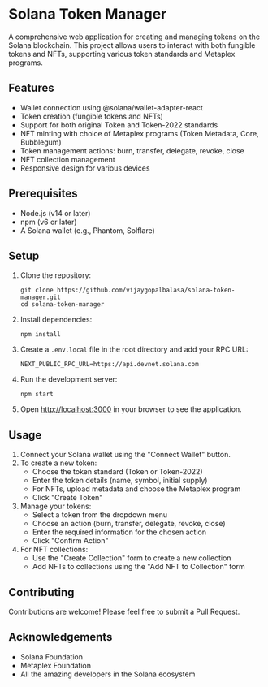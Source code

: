 # Solana Token Manager

A comprehensive web application for creating and managing tokens on the Solana blockchain. This project allows users to interact with both fungible tokens and NFTs, supporting various token standards and Metaplex programs.

## Features

- Wallet connection using @solana/wallet-adapter-react
- Token creation (fungible tokens and NFTs)
- Support for both original Token and Token-2022 standards
- NFT minting with choice of Metaplex programs (Token Metadata, Core, Bubblegum)
- Token management actions: burn, transfer, delegate, revoke, close
- NFT collection management
- Responsive design for various devices

## Prerequisites

- Node.js (v14 or later)
- npm (v6 or later)
- A Solana wallet (e.g., Phantom, Solflare)

## Setup

1. Clone the repository:
   ```
   git clone https://github.com/vijaygopalbalasa/solana-token-manager.git
   cd solana-token-manager
   ```

2. Install dependencies:
   ```
   npm install
   ```

3. Create a `.env.local` file in the root directory and add your RPC URL:
   ```
   NEXT_PUBLIC_RPC_URL=https://api.devnet.solana.com
   ```

4. Run the development server:
   ```
   npm start
   ```

5. Open [http://localhost:3000](http://localhost:3000) in your browser to see the application.

## Usage

1. Connect your Solana wallet using the "Connect Wallet" button.
2. To create a new token:
   - Choose the token standard (Token or Token-2022)
   - Enter the token details (name, symbol, initial supply)
   - For NFTs, upload metadata and choose the Metaplex program
   - Click "Create Token"
3. Manage your tokens:
   - Select a token from the dropdown menu
   - Choose an action (burn, transfer, delegate, revoke, close)
   - Enter the required information for the chosen action
   - Click "Confirm Action"
4. For NFT collections:
   - Use the "Create Collection" form to create a new collection
   - Add NFTs to collections using the "Add NFT to Collection" form

## Contributing

Contributions are welcome! Please feel free to submit a Pull Request.

## Acknowledgements

- Solana Foundation
- Metaplex Foundation
- All the amazing developers in the Solana ecosystem
